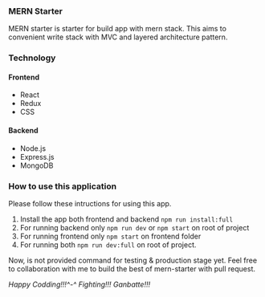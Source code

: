 ### MERN Starter
MERN starter is starter for build app with mern stack. This aims to convenient write stack with MVC and layered architecture pattern.

### Technology
#### Frontend
- React
- Redux
- CSS

#### Backend
- Node.js
- Express.js
- MongoDB

### How to use this application
Please follow these intructions for using this app.
1. Install the app both frontend and backend `npm run install:full`
2. For running backend only `npm run dev` or `npm start` on root of project
3. For running frontend only `npm start` on frontend folder
4. For running both `npm run dev:full` on root of project.


Now, is not provided command for testing & production stage yet.
Feel free to collaboration with me to build the best of mern-starter with pull request.

_Happy Codding!!!^-^ Fighting!!! Ganbatte!!!_